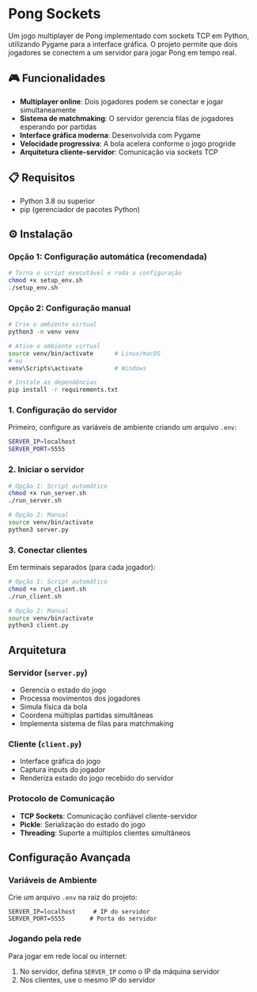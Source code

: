 # Pong Sockets

Um jogo multiplayer de Pong implementado com sockets TCP em Python, utilizando Pygame para a interface gráfica.
O projeto permite que dois jogadores se conectem a um servidor para jogar Pong em tempo real.

## 🎮 Funcionalidades

- **Multiplayer online**: Dois jogadores podem se conectar e jogar simultaneamente
- **Sistema de matchmaking**: O servidor gerencia filas de jogadores esperando por partidas
- **Interface gráfica moderna**: Desenvolvida com Pygame
- **Velocidade progressiva**: A bola acelera conforme o jogo progride
- **Arquitetura cliente-servidor**: Comunicação via sockets TCP

## 📋 Requisitos

- Python 3.8 ou superior
- pip (gerenciador de pacotes Python)

## ⚙️ Instalação

### Opção 1: Configuração automática (recomendada)

```bash
# Torna o script executável e roda a configuração
chmod +x setup_env.sh
./setup_env.sh
```

### Opção 2: Configuração manual

```bash
# Crie o ambiente virtual
python3 -m venv venv

# Ative o ambiente virtual
source venv/bin/activate      # Linux/macOS
# ou
venv\Scripts\activate         # Windows

# Instale as dependências
pip install -r requirements.txt
```

### 1. Configuração do servidor

Primeiro, configure as variáveis de ambiente criando um arquivo `.env`:

```bash
SERVER_IP=localhost
SERVER_PORT=5555
```

### 2. Iniciar o servidor

```bash
# Opção 1: Script automático
chmod +x run_server.sh
./run_server.sh

# Opção 2: Manual
source venv/bin/activate
python3 server.py
```

### 3. Conectar clientes

Em terminais separados (para cada jogador):

```bash
# Opção 1: Script automático
chmod +x run_client.sh
./run_client.sh

# Opção 2: Manual
source venv/bin/activate
python3 client.py
```

## Arquitetura

### Servidor (`server.py`)

- Gerencia o estado do jogo
- Processa movimentos dos jogadores
- Simula física da bola
- Coordena múltiplas partidas simultâneas
- Implementa sistema de filas para matchmaking

### Cliente (`client.py`)

- Interface gráfica do jogo
- Captura inputs do jogador
- Renderiza estado do jogo recebido do servidor

### Protocolo de Comunicação

- **TCP Sockets**: Comunicação confiável cliente-servidor
- **Pickle**: Serialização do estado do jogo
- **Threading**: Suporte a múltiplos clientes simultâneos

## Configuração Avançada

### Variáveis de Ambiente

Crie um arquivo `.env` na raiz do projeto:

```env
SERVER_IP=localhost     # IP do servidor
SERVER_PORT=5555       # Porta do servidor
```

### Jogando pela rede

Para jogar em rede local ou internet:

1. No servidor, defina `SERVER_IP` como o IP da máquina servidor
2. Nos clientes, use o mesmo IP do servidor
